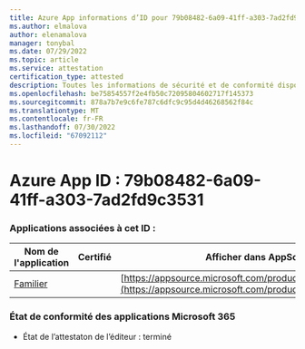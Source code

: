 ```yaml
---
title: Azure App informations d’ID pour 79b08482-6a09-41ff-a303-7ad2fd9c3531
ms.author: elmalova
author: elenamalova
manager: tonybal
ms.date: 07/29/2022
ms.topic: article
ms.service: attestation
certification_type: attested
description: Toutes les informations de sécurité et de conformité disponibles pour 79b08482-6a09-41ff-a303-7ad2fd9c3531.
ms.openlocfilehash: be75854557f2e4fb50c72095804602717f145373
ms.sourcegitcommit: 878a7b7e9c6fe787c6dfc9c95d4d46268562f84c
ms.translationtype: MT
ms.contentlocale: fr-FR
ms.lasthandoff: 07/30/2022
ms.locfileid: "67092112"
---
```

# <a name="azure-app-id-79b08482-6a09-41ff-a303-7ad2fd9c3531"></a>Azure App ID : 79b08482-6a09-41ff-a303-7ad2fd9c3531


### <a name="apps-associated-with-this-id"></a>Applications associées à cet ID :
| **Nom de l'application** | **Certifié** | **Afficher dans AppSource** |
|--------------|---------------|-----------------------|
| [Familier](../forward/WA200004395.md) |  | [https://appsource.microsoft.com/product/office/WA200004395](https://appsource.microsoft.com/product/office/WA200004395) |

### <a name="microsoft-365-app-compliance-status"></a>État de conformité des applications Microsoft 365
- État de l’attestaton de l’éditeur : terminé
